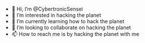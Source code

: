 - 👋 Hi, I’m @CybertronicSensei
- 👀 I’m interested in hacking the planet
- 🌱 I’m currently learning how to hack the planet
- 💞️ I’m looking to collaborate on hacking the planet
- 📫 How to reach me is by hacking the planet with me
<!---
CybertronicSensei/CybertronicSensei is a ✨ special ✨ repository because its `README.md` (this file) appears on your GitHub profile.
You can click the Preview link to take a look at your changes.
--->
